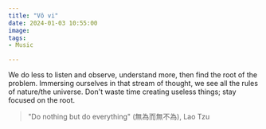 ```yaml
---
title: "Vô vi"
date: 2024-01-03 10:55:00
image: 
tags:
- Music

---
```


We do less to listen and observe, understand more, then find the root of the problem. Immersing ourselves in that stream of thought, we see all the rules of nature/the universe. Don't waste time creating useless things; stay focused on the root.

> "Do nothing but do everything" (無為而無不為), Lao Tzu
